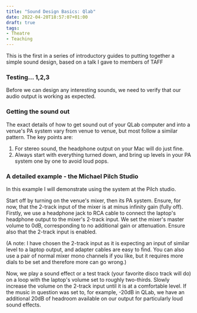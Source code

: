 ```yaml
---
title: "Sound Design Basics: Qlab"
date: 2022-04-20T18:57:07+01:00
draft: true
tags:
- Theatre
- Teaching
---
```


This is the first in a series of introductory guides to putting together a simple sound design, based on a talk I gave to members of TAFF


### Testing... 1,2,3

Before we can design any interesting sounds, we need to verify that our audio output is working as expected. 




### Getting the sound out

The exact details of how to get sound out of your QLab computer and into a venue's PA system vary from venue to venue, but most follow a similar pattern. The key points are:

1. For stereo sound, the headphone output on your Mac will do just fine.
2. Always start with everything turned down, and bring up levels in your PA system one by one to avoid loud pops.


### A detailed example - the Michael Pilch Studio

In this example I will demonstrate using the system at the Pilch studio.

Start off by turning on the venue's mixer, then its PA system. Ensure, for now, that the 2-track input of the mixer is at minus infinity gain (fully off). Firstly, we use a headphone jack to RCA cable to connect the laptop's headphone output to the mixer's 2-track input. We set the mixer's master volume to 0dB, corresponding to no additional gain or attenuation.
Ensure also that the 2-track input is enabled.

(A note: I have chosen the 2-track input as it is expecting an input of similar level to a laptop output, and adapter cables are easy to find. You can also use a pair of normal mixer mono channels if you like, but it requires more dials to be set and therefore more can go wrong.)

Now, we play a sound effect or a test track (your favorite disco track will do) on a loop with the laptop's volume set to roughly two-thirds. Slowly increase the volume on the 2-track input until it is at a comfortable level.
If the music in question was set to, for example, -20dB in QLab, we have an additional 20dB of headroom available on our output for particularly loud sound effects.


